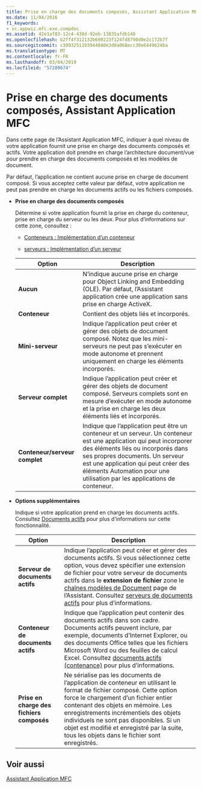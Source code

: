 ```yaml
---
title: Prise en charge des documents composés, Assistant Application MFC
ms.date: 11/04/2016
f1_keywords:
- vc.appwiz.mfc.exe.compdoc
ms.assetid: 42e1af83-12c4-438d-92eb-13835afdb148
ms.openlocfilehash: b2ff4f312132b690223f124fd8790d0e2c172b7f
ms.sourcegitcommit: c3093251193944840e3d0a068ecc30e6449624ba
ms.translationtype: MT
ms.contentlocale: fr-FR
ms.lasthandoff: 03/04/2019
ms.locfileid: "57289674"
---
```

# <a name="compound-document-support-mfc-application-wizard"></a>Prise en charge des documents composés, Assistant Application MFC

Dans cette page de l’Assistant Application MFC, indiquer à quel niveau de votre application fournit une prise en charge des documents composés et actifs. Votre application doit prendre en charge l’architecture document/vue pour prendre en charge des documents composés et les modèles de document.

Par défaut, l’application ne contient aucune prise en charge de document composé. Si vous acceptez cette valeur par défaut, votre application ne peut pas prendre en charge les documents actifs ou les fichiers composés.

- **Prise en charge des documents composés**

  Détermine si votre application fournit la prise en charge du conteneur, prise en charge du serveur ou les deux. Pour plus d’informations sur cette zone, consultez :

  - [Conteneurs : Implémentation d’un conteneur](../../mfc/containers-implementing-a-container.md)

  - [serveurs : Implémentation d’un serveur](../../mfc/servers-implementing-a-server.md)

  |Option|Description|
  |------------|-----------------|
  |**Aucun**|N’indique aucune prise en charge pour Object Linking and Embedding (OLE). Par défaut, l’Assistant application crée une application sans prise en charge ActiveX.|
  |**Conteneur**|Contient des objets liés et incorporés.|
  |**Mini-serveur**|Indique l’application peut créer et gérer des objets de document composé. Notez que les mini-serveurs ne peut pas s’exécuter en mode autonome et prennent uniquement en charge les éléments incorporés.|
  |**Serveur complet**|Indique l’application peut créer et gérer des objets de document composé. Serveurs complets sont en mesure d’exécuter en mode autonome et la prise en charge les deux éléments liés et incorporés.|
  |**Conteneur/serveur complet**|Indique que l’application peut être un conteneur et un serveur. Un conteneur est une application qui peut incorporer des éléments liés ou incorporés dans ses propres documents. Un serveur est une application qui peut créer des éléments Automation pour une utilisation par les applications de conteneur.|

- **Options supplémentaires**

  Indique si votre application prend en charge les documents actifs. Consultez [Documents actifs](../../mfc/active-documents.md) pour plus d’informations sur cette fonctionnalité.

  |Option|Description|
  |------------|-----------------|
  |**Serveur de documents actifs**|Indique l’application peut créer et gérer des documents actifs. Si vous sélectionnez cette option, vous devez spécifier une extension de fichier pour votre serveur de documents actifs dans le **extension de fichier** zone le [chaînes modèles de Document](../../mfc/reference/document-template-strings-mfc-application-wizard.md) page de l’Assistant. Consultez [serveurs de documents actifs](../../mfc/active-document-servers.md) pour plus d’informations.|
  |**Conteneur de documents actifs**|Indique que l’application peut contenir des documents actifs dans son cadre. Documents actifs peuvent inclure, par exemple, documents d’Internet Explorer, ou des documents Office telles que les fichiers Microsoft Word ou des feuilles de calcul Excel. Consultez [documents actifs (contenance)](../../mfc/active-document-containment.md) pour plus d’informations.|
  |**Prise en charge des fichiers composés**|Ne sérialise pas les documents de l’application de conteneur en utilisant le format de fichier composé. Cette option force le chargement d’un fichier entier contenant des objets en mémoire. Les enregistrements incrémentiels des objets individuels ne sont pas disponibles. Si un objet est modifié et enregistré par la suite, tous les objets dans le fichier sont enregistrés.|

## <a name="see-also"></a>Voir aussi

[Assistant Application MFC](../../mfc/reference/mfc-application-wizard.md)
